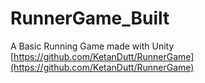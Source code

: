 # RunnerGame_Built
A Basic Running Game made with Unity
[https://github.com/KetanDutt/RunnerGame](https://github.com/KetanDutt/RunnerGame)
